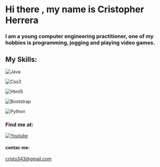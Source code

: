 # Hi there , my name is Cristopher Herrera

### I am a young computer engineering practitioner, one of my hobbies is programming, jogging and playing video games.

## My Skills:
  ![Java](https://img.shields.io/badge/Java-ff7e05?style=for-the-badge&logo=java&logoColor=black&labelColor=f4f4f4)</br>
  
  ![Css3](https://img.shields.io/badge/Css3-0516ff?style=for-the-badge&logo=css3&logoColor=blue&labelColor=f4f4f4)</br>
  
  ![Html5](https://img.shields.io/badge/html5-ff7105?style=for-the-badge&logo=html5&logoColor=orange&labelColor=f4f4f4)</br>
  
  ![Bootstrap](https://img.shields.io/badge/Bootstrap-c105ff?style=for-the-badge&logo=bootstrap&logoColor=violet&labelColor=f4f4f4)</br>
  
  ![Python](https://img.shields.io/badge/Python-ffda05?style=for-the-badge&logo=Python&logoColor=blue&labelColor=f4f4f4)</br>

### Find me at:
[![Youtube](https://img.shields.io/badge/Youtube-ffda05?style=for-the-badge&logo=youtube&logoColor=red&labelColor=f4f4f4)](https://www.youtube.com/channel/UCYJGwJsvHYDiVFUGL9JHf9g)

#### contac me:
  cristo343@gmail.com
